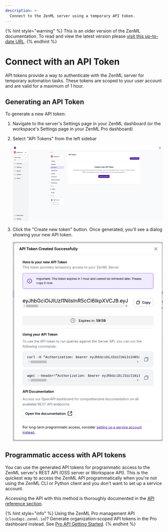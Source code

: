 ```yaml
---
description: >-
  Connect to the ZenML server using a temporary API token.
---
```


{% hint style="warning" %}
This is an older version of the ZenML documentation. To read and view the latest version please [visit this up-to-date URL](https://docs.zenml.io).
{% endhint %}


# Connect with an API Token

API tokens provide a way to authenticate with the ZenML server for temporary automation tasks. These tokens are scoped to your user account and are valid for a maximum of 1 hour.

## Generating an API Token

To generate a new API token:

1. Navigate to the server's Settings page in your ZenML dashboard (or the workspace's Settings page in your ZenML Pro dashboard)
2. Select "API Tokens" from the left sidebar

    ![API Tokens](../../../.gitbook/assets/zenml-oss-api-token-01.png)

3. Click the "Create new token" button. Once generated, you'll see a dialog showing your new API token. 

    ![API Tokens](../../../.gitbook/assets/zenml-oss-api-token-02.png)

## Programmatic access with API tokens

You can use the generated API tokens for programmatic access to the ZenML server's REST API (OSS server or Workspace API). This is the quickest way to access the ZenML API programmatically when you're not using the ZenML CLI or Python client and you don't want to set up a service account.

Accessing the API with this method is thoroughly documented in the [API reference section](https://docs.zenml.io/api-reference/oss-api/getting-started#using-a-short-lived-api-token).

{% hint style="info" %}
Using the ZenML Pro management API (`cloudapi.zenml.io`)? Generate organization‑scoped API tokens in the Pro dashboard instead. See [Pro API Getting Started](https://docs.zenml.io/api-reference/pro-api/getting-started#programmatic-access-with-api-tokens).
{% endhint %}
